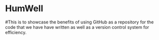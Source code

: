 # HumWell
#This is to showcase the benefits of using GitHub as a repository for the code that we have have written as well as a version control system for efficiency.
